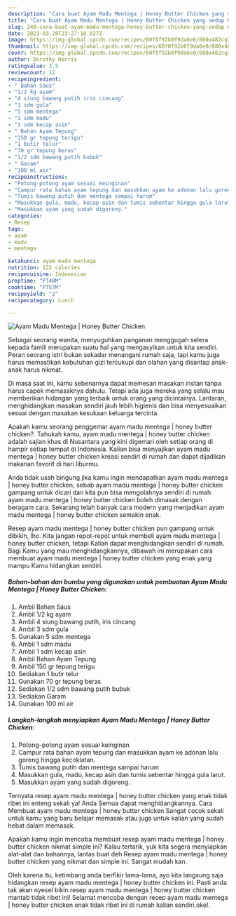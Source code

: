 ```yaml
---
description: "Cara buat Ayam Madu Mentega | Honey Butter Chicken yang sedap Untuk Jualan"
title: "Cara buat Ayam Madu Mentega | Honey Butter Chicken yang sedap Untuk Jualan"
slug: 248-cara-buat-ayam-madu-mentega-honey-butter-chicken-yang-sedap-untuk-jualan
date: 2021-03-28T23:27:10.027Z
image: https://img-global.cpcdn.com/recipes/60f0f92b0f9da6e0/680x482cq70/ayam-madu-mentega-honey-butter-chicken-foto-resep-utama.jpg
thumbnail: https://img-global.cpcdn.com/recipes/60f0f92b0f9da6e0/680x482cq70/ayam-madu-mentega-honey-butter-chicken-foto-resep-utama.jpg
cover: https://img-global.cpcdn.com/recipes/60f0f92b0f9da6e0/680x482cq70/ayam-madu-mentega-honey-butter-chicken-foto-resep-utama.jpg
author: Dorothy Harris
ratingvalue: 3.5
reviewcount: 12
recipeingredient:
- " Bahan Saus"
- "1/2 kg ayam"
- "4 siung bawang putih iris cincang"
- "3 sdm gula"
- "5 sdm mentega"
- "1 sdm madu"
- "1 sdm kecap asin"
- " Bahan Ayam Tepung"
- "150 gr tepung terigu"
- "1 butir telur"
- "70 gr tepung beras"
- "1/2 sdm bawang putih bubuk"
- " Garam"
- "100 ml air"
recipeinstructions:
- "Potong-potong ayam sesuai keinginan"
- "Campur rata bahan ayam tepung dan masukkan ayam ke adonan lalu goreng hingga kecoklatan."
- "Tumis bawang putih dan mentega sampai harum"
- "Masukkan gula, madu, kecap asin dan tumis sebentar hingga gula larut."
- "Masukkan ayam yang sudah digoreng."
categories:
- Resep
tags:
- ayam
- madu
- mentega

katakunci: ayam madu mentega 
nutrition: 122 calories
recipecuisine: Indonesian
preptime: "PT40M"
cooktime: "PT57M"
recipeyield: "2"
recipecategory: Lunch

---
```



![Ayam Madu Mentega | Honey Butter Chicken](https://img-global.cpcdn.com/recipes/60f0f92b0f9da6e0/680x482cq70/ayam-madu-mentega-honey-butter-chicken-foto-resep-utama.jpg)

Sebagai seorang wanita, menyuguhkan panganan menggugah selera kepada famili merupakan suatu hal yang mengasyikan untuk kita sendiri. Peran seorang istri bukan sekadar menangani rumah saja, tapi kamu juga harus memastikan kebutuhan gizi tercukupi dan olahan yang disantap anak-anak harus nikmat.

Di masa  saat ini, kamu sebenarnya dapat memesan masakan instan tanpa harus capek memasaknya dahulu. Tetapi ada juga mereka yang selalu mau memberikan hidangan yang terbaik untuk orang yang dicintainya. Lantaran, menghidangkan masakan sendiri jauh lebih higienis dan bisa menyesuaikan sesuai dengan masakan kesukaan keluarga tercinta. 



Apakah kamu seorang penggemar ayam madu mentega | honey butter chicken?. Tahukah kamu, ayam madu mentega | honey butter chicken adalah sajian khas di Nusantara yang kini digemari oleh setiap orang di hampir setiap tempat di Indonesia. Kalian bisa menyajikan ayam madu mentega | honey butter chicken kreasi sendiri di rumah dan dapat dijadikan makanan favorit di hari liburmu.

Anda tidak usah bingung jika kamu ingin mendapatkan ayam madu mentega | honey butter chicken, sebab ayam madu mentega | honey butter chicken gampang untuk dicari dan kita pun bisa mengolahnya sendiri di rumah. ayam madu mentega | honey butter chicken boleh dimasak dengan beragam cara. Sekarang telah banyak cara modern yang menjadikan ayam madu mentega | honey butter chicken semakin enak.

Resep ayam madu mentega | honey butter chicken pun gampang untuk dibikin, lho. Kita jangan repot-repot untuk membeli ayam madu mentega | honey butter chicken, tetapi Kalian dapat menghidangkan sendiri di rumah. Bagi Kamu yang mau menghidangkannya, dibawah ini merupakan cara membuat ayam madu mentega | honey butter chicken yang enak yang mampu Kamu hidangkan sendiri.

<!--inarticleads1-->

##### Bahan-bahan dan bumbu yang digunakan untuk pembuatan Ayam Madu Mentega | Honey Butter Chicken:

1. Ambil  Bahan Saus
1. Ambil 1/2 kg ayam
1. Ambil 4 siung bawang putih, iris cincang
1. Ambil 3 sdm gula
1. Gunakan 5 sdm mentega
1. Ambil 1 sdm madu
1. Ambil 1 sdm kecap asin
1. Ambil  Bahan Ayam Tepung
1. Ambil 150 gr tepung terigu
1. Sediakan 1 butir telur
1. Gunakan 70 gr tepung beras
1. Sediakan 1/2 sdm bawang putih bubuk
1. Sediakan  Garam
1. Gunakan 100 ml air




<!--inarticleads2-->

##### Langkah-langkah menyiapkan Ayam Madu Mentega | Honey Butter Chicken:

1. Potong-potong ayam sesuai keinginan
1. Campur rata bahan ayam tepung dan masukkan ayam ke adonan lalu goreng hingga kecoklatan.
1. Tumis bawang putih dan mentega sampai harum
1. Masukkan gula, madu, kecap asin dan tumis sebentar hingga gula larut.
1. Masukkan ayam yang sudah digoreng.




Ternyata resep ayam madu mentega | honey butter chicken yang enak tidak ribet ini enteng sekali ya! Anda Semua dapat menghidangkannya. Cara Membuat ayam madu mentega | honey butter chicken Sangat cocok sekali untuk kamu yang baru belajar memasak atau juga untuk kalian yang sudah hebat dalam memasak.

Apakah kamu ingin mencoba membuat resep ayam madu mentega | honey butter chicken nikmat simple ini? Kalau tertarik, yuk kita segera menyiapkan alat-alat dan bahannya, lantas buat deh Resep ayam madu mentega | honey butter chicken yang nikmat dan simple ini. Sangat mudah kan. 

Oleh karena itu, ketimbang anda berfikir lama-lama, ayo kita langsung saja hidangkan resep ayam madu mentega | honey butter chicken ini. Pasti anda tak akan nyesel bikin resep ayam madu mentega | honey butter chicken mantab tidak ribet ini! Selamat mencoba dengan resep ayam madu mentega | honey butter chicken enak tidak ribet ini di rumah kalian sendiri,oke!.

